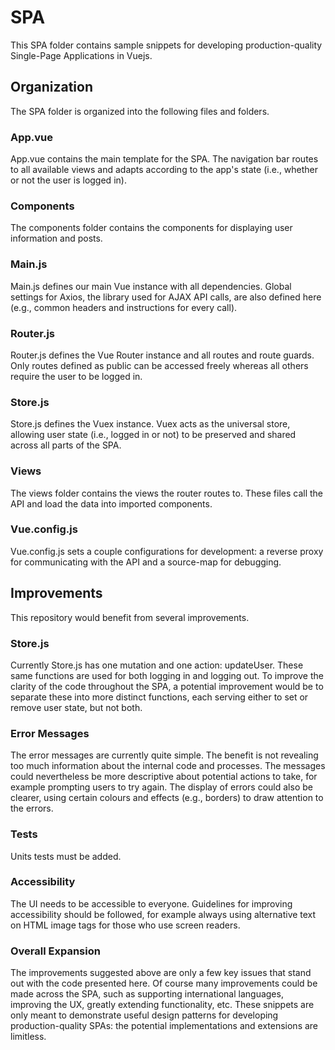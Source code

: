 # SPA

This SPA folder contains sample snippets for developing production-quality Single-Page Applications in Vuejs.

## Organization
The SPA folder is organized into the following files and folders.

### App.vue
App.vue contains the main template for the SPA. The navigation bar routes to all available views and adapts according to the app's state (i.e., whether or not the user is logged in).

### Components
The components folder contains the components for displaying user information and posts.

### Main.js
Main.js defines our main Vue instance with all dependencies. Global settings for Axios, the library used for AJAX API calls, are also defined here (e.g., common headers and instructions for every call).

### Router.js
Router.js defines the Vue Router instance and all routes and route guards. Only routes defined as public can be accessed freely whereas all others require the user to be logged in.

### Store.js
Store.js defines the Vuex instance. Vuex acts as the universal store, allowing user state (i.e., logged in or not) to be preserved and shared across all parts of the SPA.

### Views
The views folder contains the views the router routes to. These files call the API and load the data into imported components.

### Vue.config.js
Vue.config.js sets a couple configurations for development: a reverse proxy for communicating with the API and a source-map for debugging.

## Improvements

This repository would benefit from several improvements.

### Store.js
Currently Store.js has one mutation and one action: updateUser. These same functions are used for both logging in and logging out. To improve the clarity of the code throughout the SPA, a potential improvement would be to separate these into more distinct functions, each serving either to set or remove user state, but not both.

### Error Messages
The error messages are currently quite simple. The benefit is not revealing too much information about the internal code and processes. The messages could nevertheless be more descriptive about potential actions to take, for example prompting users to try again. The display of errors could also be clearer, using certain colours and effects (e.g., borders) to draw attention to the errors.

### Tests
Units tests must be added.

### Accessibility
The UI needs to be accessible to everyone. Guidelines for improving accessibility should be followed, for example always using alternative text on HTML image tags for those who use screen readers.

### Overall Expansion
The improvements suggested above are only a few key issues that stand out with the code presented here. Of course many improvements could be made across the SPA, such as supporting international languages, improving the UX, greatly extending functionality, etc. These snippets are only meant to demonstrate useful design patterns for developing production-quality SPAs: the potential implementations and extensions are limitless.
